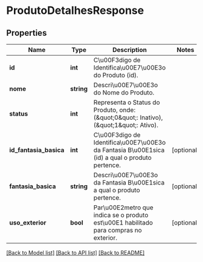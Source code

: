 # ProdutoDetalhesResponse

## Properties
Name | Type | Description | Notes
------------ | ------------- | ------------- | -------------
**id** | **int** | C\u00F3digo de Identifica\u00E7\u00E3o do Produto (id). | 
**nome** | **string** | Descri\u00E7\u00E3o do Nome do Produto. | 
**status** | **int** | Representa o Status do Produto, onde: (\&quot;0\&quot;: Inativo), (\&quot;1\&quot;: Ativo). | 
**id_fantasia_basica** | **int** | C\u00F3digo de Identifica\u00E7\u00E3o da Fantasia B\u00E1sica (id) a qual o produto pertence. | [optional] 
**fantasia_basica** | **string** | Descri\u00E7\u00E3o da Fantasia B\u00E1sica a qual o produto pertence. | [optional] 
**uso_exterior** | **bool** | Par\u00E2metro que indica se o produto est\u00E1 habilitado para compras no exterior. | [optional] 

[[Back to Model list]](../README.md#documentation-for-models) [[Back to API list]](../README.md#documentation-for-api-endpoints) [[Back to README]](../README.md)


